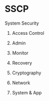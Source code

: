 # SSCP
System Security

1. Access Control

2. Admin

3. Monitor

4. Recovery

5. Cryptography

6. Network

7. System & App


